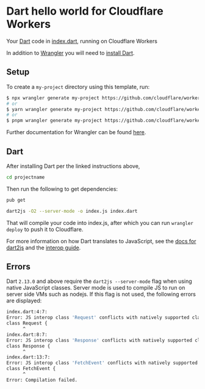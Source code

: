 # Dart hello world for Cloudflare Workers

Your [Dart](https://dart.dev/) code in [index.dart](https://github.com/cloudflare/dart-worker-hello-world/blob/master/index.dart), running on Cloudflare Workers

In addition to [Wrangler](https://github.com/cloudflare/wrangler) you will need to [install Dart](https://dart.dev/get-dart).

## Setup

To create a `my-project` directory using this template, run:

```sh
$ npx wrangler generate my-project https://github.com/cloudflare/workers-sdk/templates/experimental/worker-dart
# or
$ yarn wrangler generate my-project https://github.com/cloudflare/workers-sdk/templates/experimental/worker-dart
# or
$ pnpm wrangler generate my-project https://github.com/cloudflare/workers-sdk/templates/experimental/worker-dart
```



Further documentation for Wrangler can be found [here](https://developers.cloudflare.com/workers/tooling/wrangler).

## Dart

After installing Dart per the linked instructions above,

```sh
cd projectname
```

Then run the following to get dependencies:

```sh
pub get

dart2js -O2 --server-mode -o index.js index.dart
```

That will compile your code into index.js, after which you can run `wrangler deploy` to push it to Cloudflare.

For more information on how Dart translates to JavaScript, see the [docs for dart2js](https://dart.dev/tools/dart2js) and the [interop guide](https://dart.dev/web/js-interop).

## Errors

Dart `2.13.0` and above require the `dart2js --server-mode` flag when using native JavaScript classes. Server mode is used to compile JS to run on server side VMs such as nodejs. If this flag is not used, the following errors are displayed:

```sh
index.dart:4:7:
Error: JS interop class 'Request' conflicts with natively supported class '_Request' in 'dart:html'.
class Request {
      ^
index.dart:8:7:
Error: JS interop class 'Response' conflicts with natively supported class '_Response' in 'dart:html'.
class Response {
      ^
index.dart:13:7:
Error: JS interop class 'FetchEvent' conflicts with natively supported class 'FetchEvent' in 'dart:html'.
class FetchEvent {
      ^
Error: Compilation failed.
```
